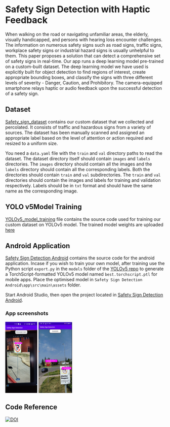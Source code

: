 
# Safety Sign Detection with Haptic Feedback

When walking on the road or navigating unfamiliar areas, the elderly, visually handicapped, and persons with hearing loss encounter challenges. The information on numerous safety signs such as road signs, traffic signs, workplace safety signs or industrial hazard signs is usually unhelpful to them. This paper proposes a solution that can detect a comprehensive set of safety signs in real-time. Our app runs a deep learning model pre-trained on a custom-built dataset. The deep learning model we have used is explicitly built for object detection to find regions of interest, create appropriate bounding boxes, and classify the signs with three different levels of severity - Danger, Caution, and Prohibitory. The camera-equipped smartphone relays haptic or audio feedback upon the successful detection of a safety sign.

## Dataset

[Safety_sign_dataset](https://drive.google.com/drive/folders/1Me8nEczFo_LSSrHP2wKQj4zGawN8vRQB?usp=sharing) contains our custom dataset that we collected and percolated. It consists of traffic and hazardous signs from a variety of sources. The dataset has been manually scanned and assigned an appropriate label based on the level of attention or action required and resized to a uniform size. 

You need a `data.yaml` file with the `train` and `val` directory paths to read the dataset. The dataset directory itself should contain `images` and `labels` directories. The `images` directory should contain all the images and the `labels` directory should contain all the corresponding labels. Both the directories should contain `train` and `val` subdirectories. The `train` and `val` directories should contain the images and labels for training and validation respectively. Labels should be in `txt` format and should have the same name as the corresponding image.

## YOLO v5Model Training

[YOLOv5_model_training](https://github.com/alankritmishra/Safetysign_detetection_with_haptic-feedback/blob/main/CV_project_safty_sign_yolo5.ipynb) file contains the source code used for training our custom dataset on YOLOv5 model. The trained model weights are uploaded [here](https://github.com/alankritmishra/Safetysign_detetection_with_haptic-feedback/blob/main/best.pt)

## Android Application

[Safety Sign Detection Android](https://github.com/alankritmishra/Safetysign_detetection_with_haptic-feedback/tree/main/Safety%20Sign%20Detection%20Android) contains the source code for the android application. Incase if you wish to train your own model, after training  use the Python script `export.py` in the `models` folder of the [YOLOv5 repo](https://github.com/ultralytics/yolov5) to generate a TorchScript-formatted YOLOv5 model named `best.torchscript.ptl` for mobile apps. Place the optimised model in `Safety Sign Detection Android\app\src\main\assets`  folder. 

Start Android Studio, then open the project located in [Safety Sign Detection Android](https://github.com/alankritmishra/Safetysign_detetection_with_haptic-feedback/tree/main/Safety%20Sign%20Detection%20Android). 

### App screenshots
<img src="https://github.com/alankritmishra/Safetysign_detetection_with_haptic-feedback/blob/main/Safety%20Sign%20Detection%20Android/screenshots/screenshot_1.jpg" width="20%" height="20%">     <img src="https://github.com/alankritmishra/Safetysign_detetection_with_haptic-feedback/blob/main/Safety%20Sign%20Detection%20Android/screenshots/screenshot_2.PNG" width="21%" height="20%">

<!-- ![Screenshot 1](https://github.com/alankritmishra/Safetysign_detetection_with_haptic-feedback/blob/main/Safety%20Sign%20Detection%20Android/screenshots/screenshot_1.jpg)width="25px -->

<!-- ![Screenshot 2](https://github.com/alankritmishra/Safetysign_detetection_with_haptic-feedback/blob/main/Safety%20Sign%20Detection%20Android/screenshots/screenshot_2.PNG)-->

## Code Reference
<a href="https://doi.org/10.5281/zenodo.4679653"><img src="https://zenodo.org/badge/DOI/10.5281/zenodo.4679653.svg" alt="DOI"></a>
